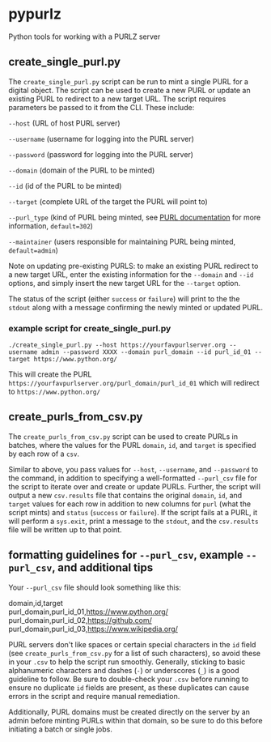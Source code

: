# pypurlz
Python tools for working with a PURLZ server

## create_single_purl.py
The `create_single_purl.py` script can be run to mint a single PURL for a digital object. The script can be used to create a new PURL or update an existing PURL to redirect to a new target URL. The script requires parameters be passed to it from the CLI. These include:

`--host` (URL of host PURL server)

`--username` (username for logging into the PURL server)

`--password` (password for logging into the PURL server)

`--domain`  (domain of the PURL to be minted)

`--id` (id of the PURL to be minted)

`--target` (complete URL of the target the PURL will point to)

`--purl_type` (kind of PURL being minted, see [PURL documentation](https://purl.archive.org/help) for more information, `default=302`)

`--maintainer` (users responsible for maintaining PURL being minted, `default=admin`)

Note on updating pre-existing PURLS: to make an existing PURL redirect to a new target URL, enter the existing information for the `--domain` and `--id` options, and simply insert the new target URL for the `--target` option.

The status of the script (either `success` or `failure`) will print to the the `stdout` along with a message confirming the newly minted or updated PURL.

### example script for create_single_purl.py

`./create_single_purl.py --host https://yourfavpurlserver.org --username admin --password XXXX --domain purl_domain --id purl_id_01 --target https://www.python.org/`

This will create the PURL `https://yourfavpurlserver.org/purl_domain/purl_id_01` which will redirect to `https://www.python.org/`

## create_purls_from_csv.py
The `create_purls_from_csv.py` script can be used to create PURLs in batches, where the values for the PURL `domain`, `id`, and `target` is specified by each row of a `csv`.

Similar to above, you pass values for `--host`, `--username`, and `--password` to the command, in addition to specifying a well-formatted `--purl_csv` file for the script to iterate over and create or update PURLs. Further, the script will output a new `csv.results` file that contains the original `domain`, `id`, and `target` values for each row in addition to new columns for `purl` (what the script mints) and `status` (`success` or `failure`). If the script fails at a PURL, it will perform a `sys.exit`, print a message to the `stdout`, and the `csv.results` file will be written up to that point.

## formatting guidelines for `--purl_csv`, example `--purl_csv`, and additional tips
Your `--purl_csv` file should look something like this:

domain,id,target<br/>
purl_domain,purl_id_01,https://www.python.org/<br/>
purl_domain,purl_id_02,https://github.com/<br/>
purl_domain,purl_id_03,https://www.wikipedia.org/<br/>

PURL servers don't like spaces or certain special characters in the `id` field (see `create_purls_from_csv.py` for a list of such characters), so avoid these in your `.csv` to help the script run smoothly. Generally, sticking to basic alphanumeric characters and dashes (`-`) or underscores (`_`) is a good guideline to follow. Be sure to double-check your `.csv` before running to ensure no duplicate `id` fields are present, as these duplicates can cause errors in the script and require manual remediation.

Additionally, PURL domains must be created directly on the server by an admin before minting PURLs within that domain, so be sure to do this before initiating a batch or single jobs.
